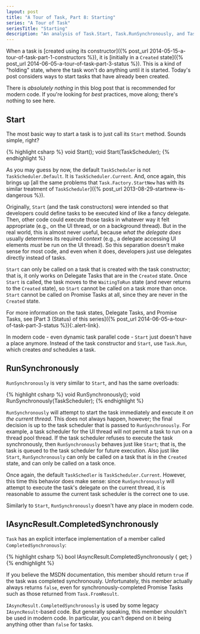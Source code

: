 ```yaml
---
layout: post
title: "A Tour of Task, Part 8: Starting"
series: "A Tour of Task"
seriesTitle: "Starting"
description: "An analysis of Task.Start, Task.RunSynchronously, and Task.CompletedSynchronously; and discussion of whether they should be used for asynchronous and/or parallel code."
---
```


When a task is [created using its constructor]({% post_url 2014-05-15-a-tour-of-task-part-1-constructors %}), it is [initially in a `Created` state]({% post_url 2014-06-05-a-tour-of-task-part-3-status %}). This is a kind of "holding" state, where the task won't do anything until it is started. Today's post considers ways to start tasks that have already been created.

<div class="alert alert-danger" markdown="1">
<i class="fa fa-exclamation-triangle fa-2x pull-left"></i>

There is *absolutely nothing* in this blog post that is recommended for modern code. If you're looking for *best* practices, move along; there's nothing to see here.
</div>

## Start

The most basic way to start a task is to just call its `Start` method. Sounds simple, right?

{% highlight csharp %}
void Start();
void Start(TaskScheduler);
{% endhighlight %}

As you may guess by now, the default `TaskScheduler` is not `TaskScheduler.Default`. It is `TaskScheduler.Current`. And, once again, this brings up [all the same problems that `Task.Factory.StartNew` has with its similar treatment of `TaskScheduler`]({% post_url 2013-08-29-startnew-is-dangerous %}).

Originally, `Start` (and the task constructors) were intended so that developers could define tasks to be executed kind of like a fancy delegate. Then, other code could execute those tasks in whatever way it felt appropriate (e.g., on the UI thread, or on a background thread). But in the real world, this is almost never useful, because *what the delegate does* usually determines its required *context* (e.g., a delegate accessing UI elements *must* be run on the UI thread). So this separation doesn't make sense for most code, and even when it does, developers just use delegates directly instead of tasks.

`Start` can only be called on a task that is created with the task constructor; that is, it only works on Delegate Tasks that are in the `Created` state. Once `Start` is called, the task moves to the `WaitingToRun` state (and never returns to the `Created` state), so `Start` cannot be called on a task more than once. `Start` cannot be called on Promise Tasks at all, since they are never in the `Created` state.

<div class="alert alert-info" markdown="1">
<i class="fa fa-hand-o-right fa-2x pull-left"></i>

For more information on the task states, Delegate Tasks, and Promise Tasks, see [Part 3 (Status) of this series]({% post_url 2014-06-05-a-tour-of-task-part-3-status %}){:.alert-link}.
</div>

In modern code - even dynamic task parallel code - `Start` just doesn't have a place anymore. Instead of the task constructor and `Start`, use `Task.Run`, which creates *and* schedules a task.

## RunSynchronously

`RunSynchronously` is very similar to `Start`, and has the same overloads:

{% highlight csharp %}
void RunSynchronously();
void RunSynchronously(TaskScheduler);
{% endhighlight %}

`RunSynchronously` will attempt to start the task immediately and execute it *on the current thread*. This does not always happen, however; the final decision is up to the task scheduler that is passed to `RunSynchronously`. For example, a task scheduler for the UI thread will not permit a task to run on a thread pool thread. If the task scheduler refuses to execute the task synchronously, then `RunSynchronously` behaves just like `Start`; that is, the task is queued to the task scheduler for future execution. Also just like `Start`, `RunSynchronously` can only be called on a task that is in the `Created` state, and can only be called on a task once.

Once again, the default `TaskSchedler` is `TaskScheduler.Current`. However, this time this behavior does make sense: since `RunSynchronously` will attempt to execute the task's delegate on the current thread, it is reasonable to assume the current task scheduler is the correct one to use.

Similarly to `Start`, `RunSynchronously` doesn't have any place in modern code.

## IAsyncResult.CompletedSynchronously

`Task` has an explicit interface implementation of a member called `CompletedSynchronously`:

{% highlight csharp %}
bool IAsyncResult.CompletedSynchronously { get; }
{% endhighlight %}

If you believe the MSDN documentation, this member should return `true` if the task was completed synchronously. Unfortunately, this member actually always returns `false`, even for synchronously-completed Promise Tasks such as those returned from `Task.FromResult`.

`IAsyncResult.CompletedSynchronously` is used by some legacy `IAsyncResult`-based code. But generally speaking, this member shouldn't be used in modern code. In particular, you can't depend on it being anything other than `false` for tasks.